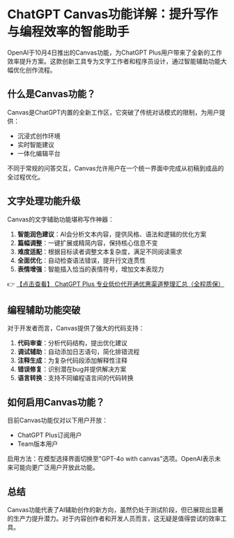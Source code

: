 # ChatGPT Canvas功能详解：提升写作与编程效率的智能助手

OpenAI于10月4日推出的Canvas功能，为ChatGPT Plus用户带来了全新的工作效率提升方案。这款创新工具专为文字工作者和程序员设计，通过智能辅助功能大幅优化创作流程。

## 什么是Canvas功能？

Canvas是ChatGPT内置的全新工作区，它突破了传统对话模式的限制，为用户提供：

- 沉浸式创作环境
- 实时智能建议
- 一体化编辑平台

不同于常规的问答交互，Canvas允许用户在一个统一界面中完成从初稿到成品的全过程优化。

## 文字处理功能升级

Canvas的文字辅助功能堪称写作神器：

1. **智能润色建议**：AI会分析文本内容，提供风格、语法和逻辑的优化方案
2. **篇幅调整**：一键扩展或精简内容，保持核心信息不变
3. **难度适配**：根据目标读者调整文本复杂度，满足不同阅读需求
4. **全面优化**：自动检查语法错误，提升行文连贯性
5. **表情增强**：智能插入恰当的表情符号，增加文本表现力

👉 [【点击查看】 ChatGPT Plus 专业低价代开通优惠渠道整理汇总（全程质保）](https://bit.ly/DaiKai)

## 编程辅助功能突破

对于开发者而言，Canvas提供了强大的代码支持：

1. **代码审查**：分析代码结构，提出优化建议
2. **调试辅助**：自动添加日志语句，简化排错流程
3. **注释生成**：为复杂代码段添加解释性注释
4. **错误修复**：识别潜在bug并提供解决方案
5. **语言转换**：支持不同编程语言间的代码转换

## 如何启用Canvas功能？

目前Canvas功能仅对以下用户开放：
- ChatGPT Plus订阅用户
- Team版本用户

启用方法：在模型选择界面切换至"GPT-4o with canvas"选项。OpenAI表示未来可能向更广泛用户开放此功能。

## 总结

Canvas功能代表了AI辅助创作的新方向，虽然仍处于测试阶段，但已展现出显著的生产力提升潜力。对于内容创作者和开发人员而言，这无疑是值得尝试的效率工具。